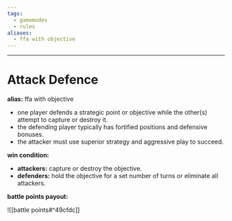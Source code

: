 ```yaml
---
tags:
  - gamemodes
  - rules
aliases:
  - ffa with objective
---
```

---

# Attack Defence

**alias:** ffa with objective

- one player defends a strategic point or objective while the other(s) attempt to capture or destroy it.
- the defending player typically has fortified positions and defensive bonuses.
- the attacker must use superior strategy and aggressive play to succeed.

**win condition:**

- **attackers:** capture or destroy the objective.
- **defenders:** hold the objective for a set number of turns or eliminate all attackers.

**battle points payout:**

![[battle points#^49cfdc]]
